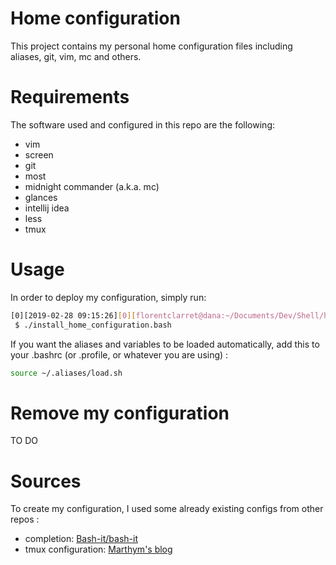 # Home configuration

This project contains my personal home configuration files including aliases, git, vim, mc and others.

# Requirements

The software used and configured in this repo are the following:

* vim
* screen
* git
* most
* midnight commander (a.k.a. mc)
* glances
* intellij idea
* less
* tmux

# Usage

In order to deploy my configuration, simply run:

``` bash
[0][2019-02-28 09:15:26][0][florentclarret@dana:~/Documents/Dev/Shell/home-configuration] (branch: master)  
 $ ./install_home_configuration.bash
```

If you want the aliases and variables to be loaded automatically, add this to your .bashrc (or .profile, or whatever you are using) :

``` bash
source ~/.aliases/load.sh
```

# Remove my configuration

TO DO

# Sources

To create my configuration, I used some already existing configs from other repos :

* completion: [Bash-it/bash-it](https://github.com/Bash-it/bash-it "Bash-it/bash-it")
* tmux configuration: [Marthym's blog](https://blog.ght1pc9kc.fr/2019/ma-configuration-tmux.html "Marthym's blog")
